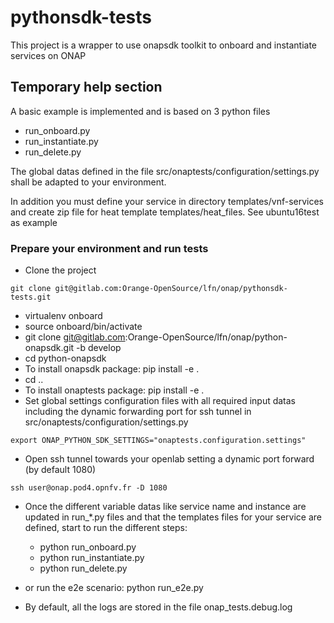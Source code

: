 # pythonsdk-tests
This project is a wrapper to use onapsdk toolkit to onboard and instantiate services on ONAP

## Temporary help section

A basic example is implemented and is based on 3 python files

* run_onboard.py
* run_instantiate.py
* run_delete.py

The global datas defined in the file
src/onaptests/configuration/settings.py shall be adapted to
your environment.

In addition you must define your service in directory templates/vnf-services
and create zip file for heat template templates/heat_files.
See ubuntu16test as example

### Prepare your environment and run tests

* Clone the project

```shell
git clone git@gitlab.com:Orange-OpenSource/lfn/onap/pythonsdk-tests.git
```

* virtualenv onboard
* source onboard/bin/activate
* git clone git@gitlab.com:Orange-OpenSource/lfn/onap/python-onapsdk.git -b develop
* cd python-onapsdk
* To install onapsdk package: pip install -e .
* cd ..
* To install onaptests package: pip install -e .
* Set global settings configuration files with all required input datas
  including the dynamic forwarding port for ssh tunnel in
  src/onaptests/configuration/settings.py

```shell
export ONAP_PYTHON_SDK_SETTINGS="onaptests.configuration.settings"
```

* Open ssh tunnel towards your openlab setting a dynamic port forward (by default 1080)

```shell
ssh user@onap.pod4.opnfv.fr -D 1080
```

* Once the different variable datas like service name and instance are updated
in run_*.py files and that the templates files for your service are defined,
start to run the different steps:

  * python run_onboard.py
  * python run_instantiate.py
  * python run_delete.py

* or run the e2e scenario: python run_e2e.py

* By default, all the logs are stored in the file onap_tests.debug.log